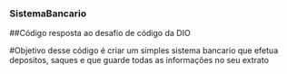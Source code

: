 ### SistemaBancario
##Código resposta ao desafio de código da DIO 

#Objetivo desse código é criar um simples sistema bancario que efetua depositos, saques e que guarde todas as informações no seu extrato
